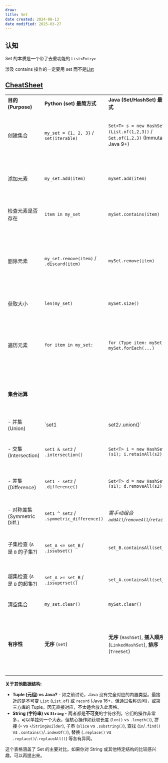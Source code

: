 ```yaml
---
draw:
title: Set
date created: 2024-08-13
date modified: 2025-03-27
---
```


## 认知

Set 的本质是一个带了去重功能的 `List<Entry>`

涉及 contains 操作的一定要用 set 而不是[List](List.md)

##  [CheatSheet](CheatSheet.md)

|   |   |   |   |
|---|---|---|---|
|**目的 (Purpose)**|**Python (set) 最简方式**|**Java (Set/HashSet) 最简方式**|**备注 (Remarks)**|
|创建集合|`my_set = {1, 2, 3}` / `set(iterable)`|`Set<T> s = new HashSet<>(List.of(1,2,3))` / `Set.of(1,2,3)` (Immutable, Java 9+)|Python `{}` 字面量简洁；Java 通常用构造函数或 `Set.of` (不可变)。|
|添加元素|`my_set.add(item)`|`mySet.add(item)`|方法名相同。重复添加无效果。Java `add` 返回 boolean。|
|检查元素是否存在|`item in my_set`|`mySet.contains(item)`|Python 用 `in` 操作符；Java 用方法。集合查找效率高。|
|删除元素|`my_set.remove(item)` / `.discard(item)`|`mySet.remove(item)`|Python `remove` 元素不存在抛 KeyError，`discard` 不抛异常；Java `remove` 返回 boolean。|
|获取大小|`len(my_set)`|`mySet.size()`|Python 函数 vs Java 方法。|
|遍历元素|`for item in my_set:`|`for (Type item: mySet)` / `mySet.forEach(...)`|迭代方式类似。`set`/`HashSet` 无序；`LinkedHashSet` 插入顺序；`TreeSet` 排序。|
|**集合运算**|||**显著差异**：Python 对集合运算支持更直接（操作符/方法）。|
|- 并集 (Union)|`set1|set2`/`.union()`|`Set<T> u = new HashSet<>(s1); u.addAll(s2);`|
|- 交集 (Intersection)|`set1 & set2` / `.intersection()`|`Set<T> i = new HashSet<>(s1); i.retainAll(s2);`|Python 有操作符/方法；Java 需 `retainAll`。|
|- 差集 (Difference)|`set1 - set2` / `.difference()`|`Set<T> d = new HashSet<>(s1); d.removeAll(s2);`|Python 有操作符/方法；Java 需 `removeAll`。|
|- 对称差集 (Symmetric Diff.)|`set1 ^ set2` / `.symmetric_difference()`|_需手动组合 `addAll`/`removeAll`/`retainAll`_|Python 有操作符/方法；Java 无直接方法，实现较繁琐。|
|子集检查 (`A` 是 `B` 的子集?)|`set_A <= set_B` / `.issubset()`|`set_B.containsAll(set_A)`|Python 有操作符/方法；Java 用 `containsAll`。|
|超集检查 (`A` 是 `B` 的超集?)|`set_A >= set_B` / `.issuperset()`|`set_A.containsAll(set_B)`|Python 有操作符/方法；Java 用 `containsAll`。|
|清空集合|`my_set.clear()`|`mySet.clear()`|方法名和功能相同。|
|**有序性**|**无序** (`set`)|**无序** (`HashSet`), **插入顺序** (`LinkedHashSet`), **排序** (`TreeSet`)|Java 提供不同实现来控制顺序。Python `set` 不保证顺序 (虽然 CPython 内部实现可能表现出一定规律)。|

**关于其他数据结构:**

- **Tuple (元组) vs Java?** - 如之前讨论，Java 没有完全对应的内置类型。最接近的是不可变 `List` (`List.of`) 或 `record` (Java 16+，但通过名称访问)，或第三方库的 Tuple。因无直接对应，不太适合放入此表格。
- **String (字符串) vs `String`** - 两者都是**不可变**的字符序列。它们的操作非常多，可以单独列一个大表，但核心操作如获取长度 (`len()` vs `.length()`), 拼接 (`+` vs `+`/`StringBuilder`), 子串 (`slice` vs `.substring()`), 查找 (`in`/`.find()` vs `.contains()`/`.indexOf()`), 替换 (`.replace()` vs `.replace()`/`.replaceAll()`) 等各有异同。

这个表格涵盖了 Set 的主要对比。如果你对 String 或其他特定结构的比较感兴趣，可以再提出来。
